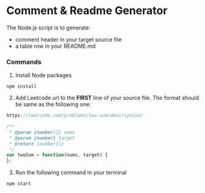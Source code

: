 # Comment & Readme Generator

The Node.js script is to generate:
  - comment header in your target source file
  - a table row in your README.md

### Commands

1) Install Node packages
```
npm install
```

2) Add Leetcode url to the **FIRST** line of your source file. The format should be same as the following one:
```js
https://leetcode.com/problems/two-sum/description/

/**
 * @param {number[]} nums
 * @param {number} target
 * @return {number[]}
 */
var twoSum = function(nums, target) {
};
```

3) Run the following command in your terminal
```
npm start
```
